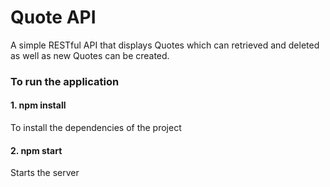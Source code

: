 # Quote API

A simple RESTful API that displays Quotes which can retrieved and deleted as well as new Quotes can be created.<br/>

### To run the application
#### 1. npm install<br/>
To install the dependencies of the project<br>
#### 2. npm start
Starts the server
